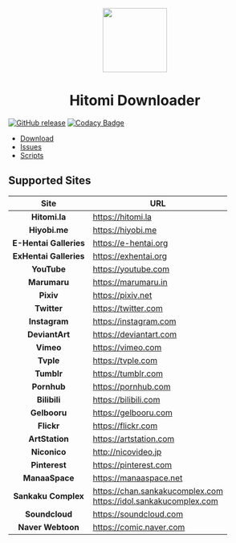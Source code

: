 ﻿<p align="center">
  <img src="imgs/main_large.ico" width="128px"/>
</p>
<h1 align="center">Hitomi Downloader</h1>

[![GitHub release](https://img.shields.io/github/release/KurtBestor/Hitomi-Downloader-issues.svg)](https://github.com/KurtBestor/Hitomi-Downloader-issues/releases/latest) [![Codacy Badge](https://api.codacy.com/project/badge/Grade/9ed6fe6337034d1fadbf9c14c57836f6)](https://www.codacy.com?utm_source=github.com&amp;utm_medium=referral&amp;utm_content=KurtBestor/hitomi_downloader&amp;utm_campaign=Badge_Grade)

- [Download](https://github.com/KurtBestor/Hitomi-Downloader-issues/releases/latest)
- [Issues](https://github.com/KurtBestor/Hitomi-Downloader-issues/issues)
- [Scripts](https://drive.google.com/drive/folders/1FP0YZp7QyGDyOQ1nwILRIVT3kd58NYxo)

## Supported Sites
| Site | URL |
| :--: | -- |
| **Hitomi.la** | <https://hitomi.la> |
| **Hiyobi.me** | <https://hiyobi.me> |
| **E-Hentai Galleries** | <https://e-hentai.org> |
| **ExHentai Galleries** | <https://exhentai.org> |
| **YouTube** | <https://youtube.com> |
| **Marumaru** | <https://marumaru.in> |
| **Pixiv** | <https://pixiv.net> |
| **Twitter** | <https://twitter.com> |
| **Instagram** | <https://instagram.com> |
| **DeviantArt** | <https://deviantart.com> |
| **Vimeo** | <https://vimeo.com> |
| **Tvple** | <https://tvple.com> |
| **Tumblr** | <https://tumblr.com> |
| **Pornhub** | <https://pornhub.com> |
| **Bilibili** | <https://bilibili.com> |
| **Gelbooru** | <https://gelbooru.com> |
| **Flickr** | <https://flickr.com> |
| **ArtStation** | <https://artstation.com> |
| **Niconico** | <http://nicovideo.jp> |
| **Pinterest** | <https://pinterest.com> |
| **ManaaSpace** | <https://manaaspace.net> |
| **Sankaku Complex** | <https://chan.sankakucomplex.com><br><https://idol.sankakucomplex.com> |
| **Soundcloud** | <https://soundcloud.com> |
| **Naver Webtoon** | <https://comic.naver.com> |
